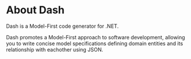 # About Dash
Dash is a Model-First code generator for .NET.

Dash promotes a Model-First approach to software development, allowing you to write concise model specifications
defining domain entities and its relationship with eachother using JSON.